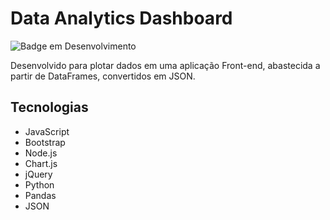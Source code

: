 # Data Analytics Dashboard

![Badge em Desenvolvimento](http://img.shields.io/static/v1?label=STATUS&message=EM%20DESENVOLVIMENTO&color=GREEN&style=for-the-badge)

Desenvolvido para plotar dados em uma aplicação Front-end, abastecida a partir de DataFrames, convertidos em JSON.

## Tecnologias

- JavaScript
- Bootstrap
- Node.js
- Chart.js
- jQuery
- Python
- Pandas
- JSON
